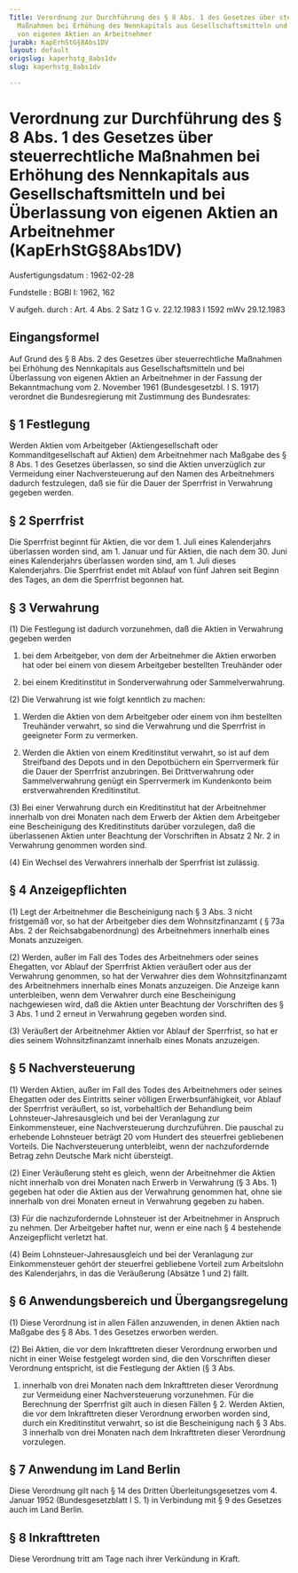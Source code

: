 ```yaml
---
Title: Verordnung zur Durchführung des § 8 Abs. 1 des Gesetzes über steuerrechtliche
  Maßnahmen bei Erhöhung des Nennkapitals aus Gesellschaftsmitteln und bei Überlassung
  von eigenen Aktien an Arbeitnehmer
jurabk: KapErhStG§8Abs1DV
layout: default
origslug: kaperhstg_8abs1dv
slug: kaperhstg_8abs1dv

---
```


# Verordnung zur Durchführung des § 8 Abs. 1 des Gesetzes über steuerrechtliche Maßnahmen bei Erhöhung des Nennkapitals aus Gesellschaftsmitteln und bei Überlassung von eigenen Aktien an Arbeitnehmer (KapErhStG§8Abs1DV)

Ausfertigungsdatum
:   1962-02-28

Fundstelle
:   BGBl I: 1962, 162

V aufgeh. durch
:   Art. 4 Abs. 2 Satz 1 G v. 22.12.1983 I 1592 mWv 29.12.1983


## Eingangsformel

Auf Grund des § 8 Abs. 2 des Gesetzes über steuerrechtliche Maßnahmen
bei Erhöhung des Nennkapitals aus Gesellschaftsmitteln und bei
Überlassung von eigenen Aktien an Arbeitnehmer in der Fassung der
Bekanntmachung vom 2. November 1961 (Bundesgesetzbl. I S. 1917)
verordnet die Bundesregierung mit Zustimmung des Bundesrates:


## § 1 Festlegung

Werden Aktien vom Arbeitgeber (Aktiengesellschaft oder
Kommanditgesellschaft auf Aktien) dem Arbeitnehmer nach Maßgabe des §
8 Abs. 1 des Gesetzes überlassen, so sind die Aktien unverzüglich zur
Vermeidung einer Nachversteuerung auf den Namen des Arbeitnehmers
dadurch festzulegen, daß sie für die Dauer der Sperrfrist in
Verwahrung gegeben werden.


## § 2 Sperrfrist

Die Sperrfrist beginnt für Aktien, die vor dem 1. Juli eines
Kalenderjahrs überlassen worden sind, am 1. Januar und für Aktien, die
nach dem 30. Juni eines Kalenderjahrs überlassen worden sind, am 1.
Juli dieses Kalenderjahrs. Die Sperrfrist endet mit Ablauf von fünf
Jahren seit Beginn des Tages, an dem die Sperrfrist begonnen hat.


## § 3 Verwahrung

(1) Die Festlegung ist dadurch vorzunehmen, daß die Aktien in
Verwahrung gegeben werden

1.  bei dem Arbeitgeber, von dem der Arbeitnehmer die Aktien erworben hat
    oder bei einem von diesem Arbeitgeber bestellten Treuhänder oder


2.  bei einem Kreditinstitut in Sonderverwahrung oder Sammelverwahrung.




(2) Die Verwahrung ist wie folgt kenntlich zu machen:

1.  Werden die Aktien von dem Arbeitgeber oder einem von ihm bestellten
    Treuhänder verwahrt, so sind die Verwahrung und die Sperrfrist in
    geeigneter Form zu vermerken.


2.  Werden die Aktien von einem Kreditinstitut verwahrt, so ist auf dem
    Streifband des Depots und in den Depotbüchern ein Sperrvermerk für die
    Dauer der Sperrfrist anzubringen. Bei Drittverwahrung oder
    Sammelverwahrung genügt ein Sperrvermerk im Kundenkonto beim
    erstverwahrenden Kreditinstitut.




(3) Bei einer Verwahrung durch ein Kreditinstitut hat der Arbeitnehmer
innerhalb von drei Monaten nach dem Erwerb der Aktien dem Arbeitgeber
eine Bescheinigung des Kreditinstituts darüber vorzulegen, daß die
überlassenen Aktien unter Beachtung der Vorschriften in Absatz 2 Nr. 2
in Verwahrung genommen worden sind.

(4) Ein Wechsel des Verwahrers innerhalb der Sperrfrist ist zulässig.


## § 4 Anzeigepflichten

(1) Legt der Arbeitnehmer die Bescheinigung nach § 3 Abs. 3 nicht
fristgemäß vor, so hat der Arbeitgeber dies dem Wohnsitzfinanzamt (
§ 73a Abs. 2 der Reichsabgabenordnung) des Arbeitnehmers innerhalb
eines Monats anzuzeigen.

(2) Werden, außer im Fall des Todes des Arbeitnehmers oder seines
Ehegatten, vor Ablauf der Sperrfrist Aktien veräußert oder aus der
Verwahrung genommen, so hat der Verwahrer dies dem Wohnsitzfinanzamt
des Arbeitnehmers innerhalb eines Monats anzuzeigen. Die Anzeige kann
unterbleiben, wenn dem Verwahrer durch eine Bescheinigung nachgewiesen
wird, daß die Aktien unter Beachtung der Vorschriften des § 3 Abs. 1
und 2 erneut in Verwahrung gegeben worden sind.

(3) Veräußert der Arbeitnehmer Aktien vor Ablauf der Sperrfrist, so
hat er dies seinem Wohnsitzfinanzamt innerhalb eines Monats
anzuzeigen.


## § 5 Nachversteuerung

(1) Werden Aktien, außer im Fall des Todes des Arbeitnehmers oder
seines Ehegatten oder des Eintritts seiner völligen
Erwerbsunfähigkeit, vor Ablauf der Sperrfrist veräußert, so ist,
vorbehaltlich der Behandlung beim Lohnsteuer-Jahresausgleich und bei
der Veranlagung zur Einkommensteuer, eine Nachversteuerung
durchzuführen. Die pauschal zu erhebende Lohnsteuer beträgt 20 vom
Hundert des steuerfrei gebliebenen Vorteils. Die Nachversteuerung
unterbleibt, wenn der nachzufordernde Betrag zehn Deutsche Mark nicht
übersteigt.

(2) Einer Veräußerung steht es gleich, wenn der Arbeitnehmer die
Aktien nicht innerhalb von drei Monaten nach Erwerb in Verwahrung (§ 3
Abs. 1) gegeben hat oder die Aktien aus der Verwahrung genommen hat,
ohne sie innerhalb von drei Monaten erneut in Verwahrung gegeben zu
haben.

(3) Für die nachzufordernde Lohnsteuer ist der Arbeitnehmer in
Anspruch zu nehmen. Der Arbeitgeber haftet nur, wenn er eine nach § 4
bestehende Anzeigepflicht verletzt hat.

(4) Beim Lohnsteuer-Jahresausgleich und bei der Veranlagung zur
Einkommensteuer gehört der steuerfrei gebliebene Vorteil zum
Arbeitslohn des Kalenderjahrs, in das die Veräußerung (Absätze 1 und
2) fällt.


## § 6 Anwendungsbereich und Übergangsregelung

(1) Diese Verordnung ist in allen Fällen anzuwenden, in denen Aktien
nach Maßgabe des § 8 Abs. 1 des Gesetzes erworben werden.

(2) Bei Aktien, die vor dem Inkrafttreten dieser Verordnung erworben
und nicht in einer Weise festgelegt worden sind, die den Vorschriften
dieser Verordnung entspricht, ist die Festlegung der Aktien (§ 3 Abs.
1) innerhalb von drei Monaten nach dem Inkrafttreten dieser Verordnung
zur Vermeidung einer Nachversteuerung vorzunehmen. Für die Berechnung
der Sperrfrist gilt auch in diesen Fällen § 2. Werden Aktien, die vor
dem Inkrafttreten dieser Verordnung erworben worden sind, durch ein
Kreditinstitut verwahrt, so ist die Bescheinigung nach § 3 Abs. 3
innerhalb von drei Monaten nach dem Inkrafttreten dieser Verordnung
vorzulegen.


## § 7 Anwendung im Land Berlin

Diese Verordnung gilt nach § 14 des Dritten Überleitungsgesetzes vom
4\. Januar 1952 (Bundesgesetzblatt I S. 1) in Verbindung mit § 9 des
Gesetzes auch im Land Berlin.


## § 8 Inkrafttreten

Diese Verordnung tritt am Tage nach ihrer Verkündung in Kraft.

